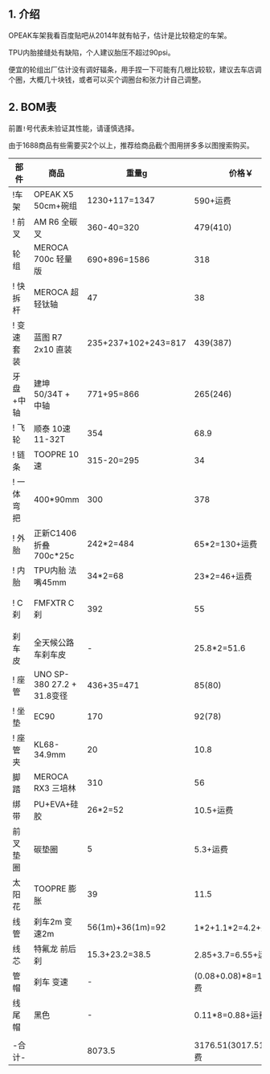 ## 1. 介绍

OPEAK车架我看百度贴吧从2014年就有帖子，估计是比较稳定的车架。

TPU内胎接缝处有缺陷，个人建议胎压不超过90psi。

便宜的轮组出厂估计没有调好辐条，用手捏一下可能有几根比较软，建议去车店调个圈，大概几十块钱，或者可以买个调圈台和张力计自己调整。

## 2. BOM表

前置`!`号代表未验证其性能，请谨慎选择。

由于1688商品有些需要买2个以上，推荐给商品截个图用拼多多以图搜索购买。

| 部件 | 商品 | 重量g | 价格￥ | 链接 |
| - | - | - | - | - |
| !车架 | OPEAK X5 50cm+碗组 | 1230+117=1347 | 590+运费 | [淘宝](https://item.taobao.com/item.htm?spm=a1z10.5-c.w4002-3801465620.13.13cf59105FPigZ&id=8212605690) |
| ! 前叉 | AM R6 全碳叉 | 360-40=320 | 479(410) | [淘宝](https://s.click.taobao.com/t?e=m%3D2%26s%3DRokeKVhnLiNw4vFB6t2Z2ueEDrYVVa64Dm1dJ6eadalyINtkUhsv0BoWcADJT2bDv1%2BtwD5Jb9zFTlrzds37%2FgLwMG9TgUkNcLWR2kup2vFNRq4euO%2Fww2MWGduSpLInDoqEt4dKdN30KBFKq4PCnznOSI1%2F8IMOKtgJC0FXep3NEPXytV9ALtCLThlbPuuZLb93Df8fOzgYFlWeO3C5f7bMl%2BtdP%2BK4n%2BaxHnBf665dK1Ch7c7Hv3KBj%2Bzg2fB%2FEyLuXUsCJttP7qa1tU3ZgS3jKrSQZrKg2Ri9Bm4jDHfA2uXdGkAj6iCdyJvQEiIPL33lFJev%2B6Q%3D&union_lens=lensId%3APUB%401694054941%402135e809_0b19_18a6d8b04b8_4fda%4001%40eyJmbG9vcklkIjozMTA2OSwiic3BtQiiI6Il9wb3J0YWxfdjJfdG9vbF9saW5rc19wYWdlX2hvbWVfaW5kZXhfaHRtIn0ie) |
| 轮组 | MEROCA 700c 轻量版 | 690+896=1586 | 318 | [天猫](https://s.click.taobao.com/t?e=m%3D2%26s%3DjoDztmlmTPFw4vFB6t2Z2ueEDrYVVa64MljcGUdc4HdyINtkUhsv0BoWcADJT2bDtwD2XxuhrgPFTlrzds37%2FgLwMG9TgUkNcLWR2kup2vFNRq4euO%2Fww2MWGduSpLInDoqEt4dKdN30KBFKq4PCnx4%2FMEUz7aVQ5R3vnK7gGdzEX1hlZoQF%2B%2F1SarTXhIOTUdDn0Cj7EhMrimwIkkr68cmlByTWhXuu1xZw8ATrQAGEXZlPUvhX%2F01CAasUJDUR2m1odvImS5y0zvIVVx%2BPc2%2F51BzEHetfR64YuvOYe%2BM0BZR61DeP2wyW7mQwqx7e&union_lens=lensId%3APUB%401694054962%4021043e97_0b6d_18a6d8b53b1_50af%4001%40eyJmbG9vcklkIjozMTA2OSwiic3BtQiiI6Il9wb3J0YWxfdjJfdG9vbF9saW5rc19wYWdlX2hvbWVfaW5kZXhfaHRtIn0ie) |
| ! 快拆杆 | MEROCA 超轻钛轴 | 47 | 38 | [天猫](https://s.click.taobao.com/t?e=m%3D2%26s%3D96uxjXH1Wg9w4vFB6t2Z2ueEDrYVVa64MljcGUdc4HdyINtkUhsv0BoWcADJT2bDcbxxYrKudDjFTlrzds37%2FgLwMG9TgUkNcLWR2kup2vFNRq4euO%2Fww2MWGduSpLInDoqEt4dKdN30KBFKq4PCnx4%2FMEUz7aVQ5R3vnK7gGdzEX1hlZoQF%2B%2F1SarTXhIOTUdDn0Cj7EhM0Q1okJKatlHcPPcfSr9fIOhNWi3isu4TQsYZRXg70Qoj7EIk0aDhCSkLLHIJPXpe0zvIVVx%2BPc2%2F51BzEHetfbCvd8raiu401KONhWRndjDmEMK4TxNIs&union_lens=lensId%3APUB%401694054981%402107e26b_0a72_18a6d8b9e38_8e15%4001%40eyJmbG9vcklkIjozMTA2OSwiic3BtQiiI6Il9wb3J0YWxfdjJfdG9vbF9saW5rc19wYWdlX2hvbWVfaW5kZXhfaHRtIn0ie) |
| ! 变速套装 | 蓝图 R7 2x10 直装 | 235+237+102+243=817 | 439(387) | [淘宝](https://item.taobao.com/item.htm?spm=a21n57.1.0.0.25f8523cTE4IFJ&id=655320398132&ns=1&abbucket=1#detail) |
| 牙盘+中轴 | 建坤 50/34T + 中轴 | 771+95=866 | 265(246) | [淘宝](https://s.click.taobao.com/t?e=m%3D2%26s%3DL8QEduR%2FN0Jw4vFB6t2Z2ueEDrYVVa64Dm1dJ6eadalyINtkUhsv0Ni8qRh2TUna2WFMbnqrtQLFTlrzds37%2FgLwMG9TgUkNcLWR2kup2vFNRq4euO%2Fww2MWGduSpLInDoqEt4dKdN30KBFKq4PCn%2F4bXX91ojar%2FqfLGM5skDaySbHmSI7wOmd1HQKKxkiFAVKvOBNtWvp6iDNTWN5SLMqQ8TZd4PY11k00ritfmCdRVqQgWLBWAwMps7dhR%2Fni%2FIfu8%2F7itpBweiXfaVH60dSopZirJ9MMDCwgJQxof5b9wDKAuIOvBMYOae24fhW0&union_lens=lensId%3APUB%401694055008%40212c48cb_0c65_18a6d8c071e_1d47%4001%40eyJmbG9vcklkIjozMTA2OSwiic3BtQiiI6Il9wb3J0YWxfdjJfdG9vbF9saW5rc19wYWdlX2hvbWVfaW5kZXhfaHRtIn0ie)、[淘宝](https://s.click.taobao.com/t?e=m%3D2%26s%3DlaeX%2Bjfvrn9w4vFB6t2Z2ueEDrYVVa64Dm1dJ6eadalyINtkUhsv0Ni8qRh2TUna0vUsOfu%2BbezFTlrzds37%2FgLwMG9TgUkNcLWR2kup2vFNRq4euO%2Fww2MWGduSpLInDoqEt4dKdN30KBFKq4PCn4dcwPvptYZwghdCobgzONCySbHmSI7wOmd1HQKKxkiFAVKvOBNtWvogNP5Ht%2FZLye20Lpi9agTnAKGYRVOGAM29TwKcsHa1z%2BrBt3HUtu7FX4YXxbhdy16PgysBSxHfUOXVLEPDWL24p%2Fwx3bRWK%2F6zLq%2FnRWnK1SGFCzYOOqAQ&union_lens=lensId%3APUB%401694055024%40210403f4_0a01_18a6d8c45b2_3cab%4001%40eyJmbG9vcklkIjozMTA2OSwiic3BtQiiI6Il9wb3J0YWxfdjJfdG9vbF9saW5rc19wYWdlX2hvbWVfaW5kZXhfaHRtIn0ie) |
| ! 飞轮 | 顺泰 10速 11-32T | 354 | 68.9 | [淘宝](https://s.click.taobao.com/t?e=m%3D2%26s%3DbQTg%2BNHcCYJw4vFB6t2Z2ueEDrYVVa64Dm1dJ6eadalyINtkUhsv0Ni8qRh2TUnazowW2RnPrXHFTlrzds37%2FgLwMG9TgUkNcLWR2kup2vFNRq4euO%2Fww2MWGduSpLInDoqEt4dKdN30KBFKq4PCn1izKXjKvTEgaLWTy9GDFUii1jMNxDhLMnotgd7NXRy%2F3OppJwt5etgpU6KDkWNu3kgM2K4fPZDTBUmHrvBhvkRyx%2BwOP6BP2HMLZXTmgHMQnPyb5qmg7DAYAFIc%2FbD%2Fi5GZ9wPRcXV%2BBfuqljaE3xpNzuMLUNyvdEHIT%2F5PBlcgyAUDYWOGayIhhQs2DjqgEA%3D%3D&union_lens=lensId%3APUB%401694055040%400b13f67e_0c8e_18a6d8c8792_443f%4001%40eyJmbG9vcklkIjozMTA2OSwiic3BtQiiI6Il9wb3J0YWxfdjJfdG9vbF9saW5rc19wYWdlX2hvbWVfaW5kZXhfaHRtIn0ie) |
| ! 链条 | TOOPRE 10速 | 315-20=295 | 34 | [淘宝](https://s.click.taobao.com/t?e=m%3D2%26s%3D1J75cFyf3i5w4vFB6t2Z2ueEDrYVVa64MljcGUdc4HdyINtkUhsv0Ni8qRh2TUnajTj4KK5tHIPFTlrzds37%2FgLwMG9TgUkNcLWR2kup2vFNRq4euO%2Fww2MWGduSpLInDoqEt4dKdN30KBFKq4PCnx4%2FMEUz7aVQFqr8%2BP8RY9WpasR2r0VZZv1SarTXhIOT%2FcbizUjsed%2BN4YTIMnOxSN7swDUtrVhnQD%2BEuYO9DZRfb4FEMkbtUOcC%2BVi%2BTRluXEUi0sDs%2BWdP7qa1tU3ZgS3jKrSQZrKg2Ri9Bm4jDHegZ4hAvgWL0bBAS8ZzndIdZZ55A6mwB3MhhQs2DjqgEA%3D%3D&union_lens=lensId%3APUB%401694055055%4021049f66_09f2_18a6d8cc064_562b%4001%40eyJmbG9vcklkIjozMTA2OSwiic3BtQiiI6Il9wb3J0YWxfdjJfdG9vbF9saW5rc19wYWdlX2hvbWVfaW5kZXhfaHRtIn0ie) |
| ! 一体弯把 | 400\*90mm | 300 | 378 | [淘宝](https://s.click.taobao.com/t?e=m%3D2%26s%3D%2F9OU9w18hjlw4vFB6t2Z2ueEDrYVVa64Dm1dJ6eadalyINtkUhsv0Ni8qRh2TUnaGcvgIVjTTAfFTlrzds37%2FgLwMG9TgUkNcLWR2kup2vFNRq4euO%2Fww2MWGduSpLInDoqEt4dKdN30KBFKq4PCn38qPwqzSd8M%2B%2BZwuGMIXxjNEPXytV9ALoS4zvCRUrquOhS6RpUQ6yrflw5dzHluvRFpIhl7oxCEYJ%2B3PO04qD69rAc4lRyPG6%2FXO1t8w1aw9LiK17UzUHqRmfcD0XF1fgX7qpY2hN8aTc7jC1Dcr3S4%2FApvI96NZkJGjbFZOfDDwXBQypuiJVWiZ%2BQMlGz6FQ%3D%3D&union_lens=lensId%3APUB%401694055071%4021059d4c_0bd8_18a6d8cfe08_e0b6%4001%40eyJmbG9vcklkIjozMTA2OSwiic3BtQiiI6Il9wb3J0YWxfdjJfdG9vbF9saW5rc19wYWdlX2hvbWVfaW5kZXhfaHRtIn0ie)、[淘宝](https://item.taobao.com/item.htm?spm=a21n57.1.0.0.543b523c2HWf5d&id=692305269619&ns=1&abbucket=1#detail) |
| ! 外胎 | 正新C1406折叠 700c\*25c | 242\*2=484| 65\*2=130+运费 | [天猫](https://s.click.taobao.com/t?e=m%3D2%26s%3Dp02eB%2FfKJQ9w4vFB6t2Z2ueEDrYVVa64MljcGUdc4HdyINtkUhsv0Ni8qRh2TUnavWekjkRqk%2FvFTlrzds37%2FgLwMG9TgUkNcLWR2kup2vFNRq4euO%2Fww2MWGduSpLInDoqEt4dKdN30KBFKq4PCn5pSAJtZNLckGWtY2ESgBH%2FNEPXytV9ALq8XLr9cF0l0AOJ7n9hIYuTkWTPHo%2BXyovGnnmmoo9%2FqwEOSfE7UrXYZuYjI5oLdH12%2B7azlPE8QQafd5aX0Qf%2FS11QjhHaW33B6Jd9pUfrR1KilmKsn0wzOwDMfXFgMfmNT34gw07YROJN7NJTSBj5xKmPmpIKZsA%3D%3D&union_lens=lensId%3APUB%401694055095%402107e623_0b89_18a6d8d5b18_d6b6%4001%40eyJmbG9vcklkIjozMTA2OSwiic3BtQiiI6Il9wb3J0YWxfdjJfdG9vbF9saW5rc19wYWdlX2hvbWVfaW5kZXhfaHRtIn0ie) |
| ! 内胎 | TPU内胎 法嘴45mm | 34\*2=68 | 23\*2=46+运费 | [1688](https://detail.1688.com/offer/710785025665.html) |
| ! C刹 | FMFXTR C刹 | 392 | 55 | [天猫](https://s.click.taobao.com/t?e=m%3D2%26s%3DUNkZI1Z1MGxw4vFB6t2Z2ueEDrYVVa64MljcGUdc4HdyINtkUhsv0Ni8qRh2TUnaBN5yKlTo1ILFTlrzds37%2FgLwMG9TgUkNcLWR2kup2vFNRq4euO%2Fww2MWGduSpLInDoqEt4dKdN30KBFKq4PCnx4%2FMEUz7aVQeJhFnsYn4utsJ%2B%2B2VN3cwv1SarTXhIOT%2FcbizUjsed%2BgHeAPQwDlEYayTcudwese57J%2FGZeDuoiRr0mZgBQ2WqIdthaVhkM15yfoAGgbWTBP7qa1tU3ZgS3jKrSQZrKg2Ri9Bm4jDHegZ4hAvgWL0dR9zpKnKV4rPkNA0PYFg5ohhQs2DjqgEA%3D%3D&union_lens=lensId%3APUB%401694055124%40212c3e9e_0bb6_18a6d8dcccc_77a7%4001%40eyJmbG9vcklkIjozMTA2OSwiic3BtQiiI6Il9wb3J0YWxfdjJfdG9vbF9saW5rc19wYWdlX2hvbWVfaW5kZXhfaHRtIn0ie)、[淘宝](https://item.taobao.com/item.htm?spm=a1z10.5-c-s.w4002-23916658984.12.24e35f84giH15s&id=661930255543) |
| 刹车皮 | 全天候公路车刹车皮 | - | 25.8\*2=51.6 | [天猫](https://s.click.taobao.com/t?e=m%3D2%26s%3DbTD1Q0bN47hw4vFB6t2Z2ueEDrYVVa64MljcGUdc4HdyINtkUhsv0Ni8qRh2TUna0qJVyTo94SjFTlrzds37%2FgLwMG9TgUkNcLWR2kup2vFNRq4euO%2Fww2MWGduSpLInDoqEt4dKdN30KBFKq4PCnx4%2FMEUz7aVQ5R3vnK7gGdzEX1hlZoQF%2B%2F1SarTXhIOTUdDn0Cj7EhNt9h34V12MqvU9l65oi5esOEzaEpahYqtvYcI3CbZRrw1qlnTVl0nu4clQO0RjJsujO9AJYjY8CXJ%2BwEVkOqHF%2FasCdS0uCG6lu3JoMyPOALfqK1v6Bu2O&union_lens=lensId%3APUB%401694055145%40210720ba_09f8_18a6d8e21fa_d380%4001%40eyJmbG9vcklkIjozMTA2OSwiic3BtQiiI6Il9wb3J0YWxfdjJfdG9vbF9saW5rc19wYWdlX2hvbWVfaW5kZXhfaHRtIn0ie)、[1688](https://detail.1688.com/offer/578647183148.html) |
| ! 座管 | UNO SP-380 27.2 + 31.8变径 | 436+35=471 | 85(80) | [淘宝](https://s.click.taobao.com/t?e=m%3D2%26s%3Dl2ja0b4fP4Fw4vFB6t2Z2ueEDrYVVa64Dm1dJ6eadalyINtkUhsv0Ni8qRh2TUnaijNJEVZuO8DFTlrzds37%2FgLwMG9TgUkNcLWR2kup2vFNRq4euO%2Fww2MWGduSpLInDoqEt4dKdN30KBFKq4PCnznOSI1%2F8IMOKtgJC0FXep3NEPXytV9ALoS4zvCRUrquIL1iwMBjdox%2BDrBaFixM5mOtMnAl8JgMHGm3vqXrPbF1MsMgD9ryzgNM4lBLd1HDjCYtYGASbzRUrFwjXfRKMROfYmExpA2104bt%2FCh0HCZKVueWiGNwnz3mxbfto%2FVIrsoryzNsdWY%3D&union_lens=lensId%3APUB%401694055171%402105b34f_0a1e_18a6d8e852f_9035%4001%40eyJmbG9vcklkIjozMTA2OSwiic3BtQiiI6Il9wb3J0YWxfdjJfdG9vbF9saW5rc19wYWdlX2hvbWVfaW5kZXhfaHRtIn0ie) |
| ! 坐垫 | EC90 | 170 | 92(78) | [淘宝](https://item.taobao.com/item.htm?spm=a21n57.1.0.0.543b523c2HWf5d&id=654012332343&ns=1&abbucket=1#detail) |
| ! 座管夹 | KL68-34.9mm | 20 | 10.8 | [淘宝](https://s.click.taobao.com/t?e=m%3D2%26s%3DtheYlHNreJBw4vFB6t2Z2ueEDrYVVa64Dm1dJ6eadalyINtkUhsv0Ni8qRh2TUnamcnPgRfnxBPFTlrzds37%2FgLwMG9TgUkNcLWR2kup2vFNRq4euO%2Fww2MWGduSpLInDoqEt4dKdN30KBFKq4PCn%2BO2HcPx%2BFhpQ46xSzEN%2F0uySbHmSI7wOtef%2FroYqRldaEw2izIf4PA0ddvQWmX%2FX2voethwgmD%2BwzfAALJ9mHwTGYVDYMaFMwjnS5C36DEpozvQCWI2PAlyfsBFZDqhxXSFvSTZM%2B%2F4A13NwUW6D5vDEZnEqfAkQZzdhsCB2MFxDJbuZDCrHt4%3D&union_lens=lensId%3APUB%401694055198%4021075a3f_0a35_18a6d8ef114_c67d%4001%40eyJmbG9vcklkIjozMTA2OSwiic3BtQiiI6Il9wb3J0YWxfdjJfdG9vbF9saW5rc19wYWdlX2hvbWVfaW5kZXhfaHRtIn0ie) |
| 脚踏 | MEROCA RX3 三培林 | 310 | 56 | [淘宝](https://item.taobao.com/item.htm?spm=a1z09.2.0.0.49592e8dHzsX9P&id=682774886077&_u=61qg6u55522e) |
| 绑带 | PU+EVA+硅胶 | 26\*2=52 | 10.5+运费 | [1688](https://detail.1688.com/offer/650402099816.html) |
| 前叉垫圈 | 碳垫圈 | 5 | 5.3+运费 | [1688](https://detail.1688.com/offer/597981292186.html) |
| 太阳花 | TOOPRE 膨胀 | 39 | 11.5 | [天猫](https://s.click.taobao.com/t?e=m%3D2%26s%3D37ZtJfTHih5w4vFB6t2Z2ueEDrYVVa64MljcGUdc4HdyINtkUhsv0Ni8qRh2TUnacEJyGEErK9DFTlrzds37%2FgLwMG9TgUkNcLWR2kup2vFNRq4euO%2Fww2MWGduSpLInDoqEt4dKdN30KBFKq4PCnx4%2FMEUz7aVQFqr8%2BP8RY9WpasR2r0VZZv1SarTXhIOTUdDn0Cj7EhMTYgIO0QKZ6k%2B8yg8gOO4gXZByGPjTp7wFgYXqJkWPN5pZKLGcGKo6BKA9YfwO%2Fc20zvIVVx%2BPc2%2F51BzEHetfNNfp2ftM1ha37MC4377uvc9kxRRHfUqm&union_lens=lensId%3APUB%401694055257%4021312f09_0c1b_18a6d8fd544_98ac%4001%40eyJmbG9vcklkIjozMTA2OSwiic3BtQiiI6Il9wb3J0YWxfdjJfdG9vbF9saW5rc19wYWdlX2hvbWVfaW5kZXhfaHRtIn0ie) |
| 线管 | 刹车2m 变速2m | 56(1m)+36(1m)=92 | 1\*2+1.1\*2=4.2+运费 | [1688](https://s.click.1688.com/t?e=BA049C3094A99029D3512DF26E6FCDAF511A51CE6A554CA22B0078EFC8D6974766F7656F127EA4639C3C18A93C557272A2F21CDAD9127E48C9E046AAFA583720DECD81F4FAA2C4A3EE88DF51B5998389F07E2C81EA94C7779BEF7FC70E6D4182AABD2FAE4779DAEC4AC35174D978C9EDCFD550FD85771E8A7FAC35122D96D6FC) |
| 线芯 | 特氟龙 前后刹 | 15.3+23.2=38.5 | 2.85+3.7=6.55+运费 | [1688](https://s.click.1688.com/t?e=BA049C3094A99029D3512DF26E6FCDAF511A51CE6A554CA22B0078EFC8D6974766F7656F127EA463F0ACE120BD48D2B072635C32F43A1F4D9F02ECC65E7B833A35C7F2CDAB1F1C0BB5EFDAF83B1F8C2EF07E2C81EA94C7779BEF7FC70E6D418259F7592B4D5215EA3EEB1EA42300AE70595020E3CDF5227B0846A2EE962C69AD) |
| 管帽 | 刹车 变速 | - | (0.08+0.08)\*8=1.28+运费 | [1688](https://s.click.1688.com/t?e=BA049C3094A99029D3512DF26E6FCDAF511A51CE6A554CA22B0078EFC8D6974766F7656F127EA4639BC79B5647030B14CEB82B7BABA9B86805F84FE65C6701BFA896C425BBD6544E964A42C92E18D677F07E2C81EA94C7779BEF7FC70E6D418290DE5CEB38B11EE09E6CD6DE843582087D405D139AB750893A9B23EB00A5A18E) |
| 线尾帽 | 黑色 | - | 0.11\*8=0.88+运费 | [1688](https://detail.1688.com/offer/655504360366.html) |
| | | | | |
| -合计- | | 8073.5 | 3176.51(3017.51)+运费 | |
